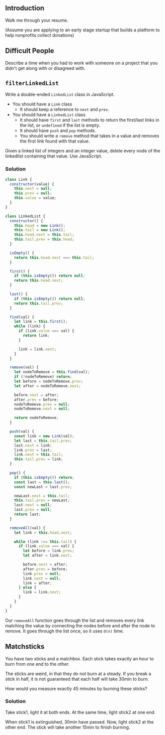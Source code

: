 ## Introduction

Walk me through your resume.

(Assume you are applying to an early stage startup that builds a platform to help nonprofits collect donations)

## Difficult People

Describe a time when you had to work with someone on a project that you didn't get along with or disagreed with.

## `filterLinkedList`

Write a double-ended `LinkedList` class in JavaScript.

* You should have a `Link` class
    * It should keep a reference to `next` and `prev`.
* You should have a `LinkedList` class
    * It should have `first` and `last` methods to return the
      first/last links in the list, or `undefined` if the list is empty.
    * It should have `push` and `pop` methods.
    * You should write a `remove` method that takes in a value and removes the first link found with that value.

Given a linked list of integers and an integer value, delete every
node of the linkedlist containing that value. Use JavaScript.

### Solution

```js
class Link {
  constructor(value) {
    this.next = null;
    this.prev = null;
    this.value = value;
  }
}

class LinkedList {
  constructor() {
    this.head = new Link();
    this.tail = new Link();
    this.head.next = this.tail;
    this.tail.prev = this.head;
  }

  isEmpty() {
    return this.head.next === this.tail;
  }

  first() {
    if (this.isEmpty()) return null;
    return this.head.next;
  }

  last() {
    if (this.isEmpty()) return null;
    return this.tail.prev;
  }

  find(val) {
    let link = this.first();
    while (link) {
      if (link.value === val) {
        return link;
      }

      link = link.next;
    }
  }

  remove(val) {
    let nodeToRemove = this.find(val);
    if (!nodeToRemove) return;
    let before = nodeToRemove.prev;
    let after = nodeToRemove.next;

    before.next = after;
    after.prev = before;
    nodeToRemove.prev = null;
    nodeToRemove.next = null;

    return nodeToRemove;
  }

  push(val) {
    const link = new Link(val);
    let last = this.tail.prev;
    last.next = link;
    link.prev = last;
    link.next = this.tail;
    this.tail.prev = link;
  }

  pop() {
    if (this.isEmpty()) return;
    const last = this.last();
    const newLast = last.prev;

    newLast.next = this.tail;
    this.tail.prev = newLast;
    last.next = null;
    last.prev = null;
    return last;
  }

  removeAll(val) {
    let link = this.head.next;

    while (link !== this.tail) {
      if (link.value === val) {
        let before = link.prev;
        let after = link.next;

        before.next = after;
        after.prev = before;
        link.prev = null;
        link.next = null;
        link = after;
      } else {
        link = link.next;
      }
    }
  }
}
```

Our `removeAll` function goes through the list and removes every link matching the value by connecting the nodes before and after the node to remove. It goes through the list once, so it uses `O(n)` time.

## Matchsticks

You have two sticks and a matchbox. Each stick takes exactly an hour
to burn from one end to the other.

The sticks are weird, in that they do not burn at a steady. If you
break a stick in half, it is not guaranteed that each half will take
30min to burn.

How would you measure exactly 45 minutes by burning these sticks?

### Solution

Take stick1, light it at both ends. At the same time, light stick2 at
one end.

When stick1 is extinguished, 30min have passed. Now, light stick2 at
the other end. The stick will take another 15min to finish burning.
